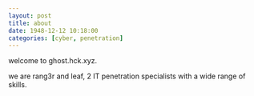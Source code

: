 ```yaml
---
layout: post
title: about
date: 1948-12-12 10:18:00
categories: [cyber, penetration]
---
```


welcome to ghost.hck.xyz.

we are rang3r and leaf, 2 IT penetration specialists with a wide range of skills.
